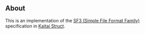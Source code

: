 ## About
This is an implementation of the [SF3 (Simple File Format Family)](https://shirakumo.org/docs/sf3) specification in [Kaitai Struct](https://kaitai.io).
